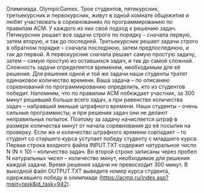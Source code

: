 Олимпиада. OlympicGames. Трое студентов, пятикурсник, третьекурсник и первокурсник, живут в одной комнате общежития и любят участвовать в соревнованиях по программированию по правилам ACM. У каждого из них свой подход к решению задач. Пятикурсник решает все задачи строго по порядку - сначала первую, затем вторую, и так до последней. Третьекурсник решает задачи строго в обратном порядке – сначала последнюю, затем предпоследнюю, и так до первой. А первокурсник сначала решает самую простую задачу, затем – самую простую из оставшихся задач, и так до самой сложной. Сложность задачи определяется временем, необходимым для её решения. Для решения одной и той же задачи наши студенты тратят одинаковое количество времени. Ваша задача – по описанию соревнований по программированию определить, кто из студентов победит. Напомним, что по правилам ACM побеждает участник, за 300 минут решивший больше всего задач, а при равенстве количества задач – набравший меньше штрафного времени. Наши студенты – очень сильные программисты, и при решении задач они не делают неправильных попыток. Поэтому за задачу начисляется штраф в размере количества минут от начала соревнования до её посылки на проверку. Если же и количество штрафного времени совпадает – то студент со старшего курса уступает победу студенту с младшего курса. Первая строка входного файла INPUT.TXT содержит натуральное число N (N ≤ 10) – количество задач. Во второй строке записаны через пробел N натуральных чисел – количество минут, необходимое для решения каждой задачи. Время решения задачи не превосходит 300 минут. В выходной файл OUTPUT.TXT выведите номер курса студента, одержавшего победу в олимпиаде (https://acmp.ru/index.asp?main=task&id_task=942).